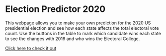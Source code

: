 # Election Predictor 2020

This webpage allows you to make your own prediction for the 2020 US presidential election and see how each state affects the total electoral vote count. 
Use the buttons in the table to mark which candidate wins each state to see the changes with 2016 and who wins the Electoral College.

[Click here to check it out](https://danperry1808.github.io/Predictor2020)